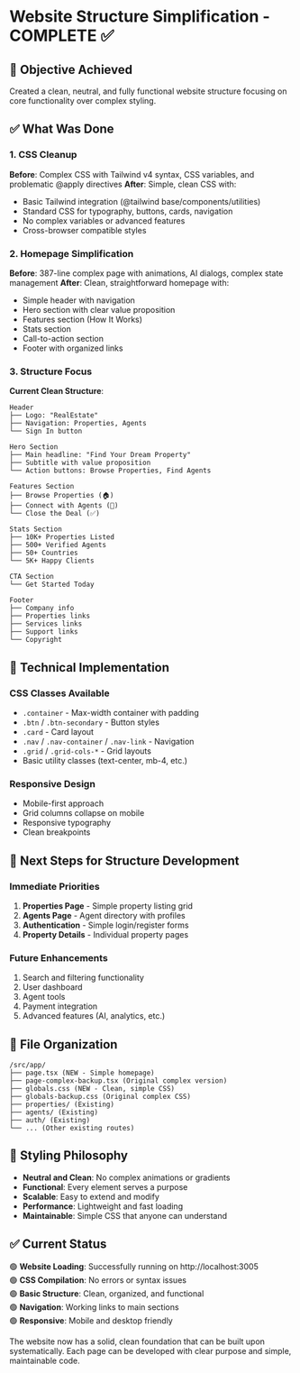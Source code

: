 # Website Structure Simplification - COMPLETE ✅

## 🎯 Objective Achieved
Created a clean, neutral, and fully functional website structure focusing on core functionality over complex styling.

## ✅ What Was Done

### 1. CSS Cleanup
**Before**: Complex CSS with Tailwind v4 syntax, CSS variables, and problematic @apply directives
**After**: Simple, clean CSS with:
- Basic Tailwind integration (@tailwind base/components/utilities)
- Standard CSS for typography, buttons, cards, navigation
- No complex variables or advanced features
- Cross-browser compatible styles

### 2. Homepage Simplification
**Before**: 387-line complex page with animations, AI dialogs, complex state management
**After**: Clean, straightforward homepage with:
- Simple header with navigation
- Hero section with clear value proposition
- Features section (How It Works)
- Stats section
- Call-to-action section
- Footer with organized links

### 3. Structure Focus
**Current Clean Structure**:
```
Header
├── Logo: "RealEstate"
├── Navigation: Properties, Agents
└── Sign In button

Hero Section
├── Main headline: "Find Your Dream Property"
├── Subtitle with value proposition
└── Action buttons: Browse Properties, Find Agents

Features Section
├── Browse Properties (🏠)
├── Connect with Agents (👥)
└── Close the Deal (✅)

Stats Section
├── 10K+ Properties Listed
├── 500+ Verified Agents
├── 50+ Countries
└── 5K+ Happy Clients

CTA Section
└── Get Started Today

Footer
├── Company info
├── Properties links
├── Services links
├── Support links
└── Copyright
```

## 🔧 Technical Implementation

### CSS Classes Available
- `.container` - Max-width container with padding
- `.btn` / `.btn-secondary` - Button styles
- `.card` - Card layout
- `.nav` / `.nav-container` / `.nav-link` - Navigation
- `.grid` / `.grid-cols-*` - Grid layouts
- Basic utility classes (text-center, mb-4, etc.)

### Responsive Design
- Mobile-first approach
- Grid columns collapse on mobile
- Responsive typography
- Clean breakpoints

## 🚀 Next Steps for Structure Development

### Immediate Priorities
1. **Properties Page** - Simple property listing grid
2. **Agents Page** - Agent directory with profiles
3. **Authentication** - Simple login/register forms
4. **Property Details** - Individual property pages

### Future Enhancements
1. Search and filtering functionality
2. User dashboard
3. Agent tools
4. Payment integration
5. Advanced features (AI, analytics, etc.)

## 📁 File Organization
```
/src/app/
├── page.tsx (NEW - Simple homepage)
├── page-complex-backup.tsx (Original complex version)
├── globals.css (NEW - Clean, simple CSS)
├── globals-backup.css (Original complex CSS)
├── properties/ (Existing)
├── agents/ (Existing)
├── auth/ (Existing)
└── ... (Other existing routes)
```

## 🎨 Styling Philosophy
- **Neutral and Clean**: No complex animations or gradients
- **Functional**: Every element serves a purpose
- **Scalable**: Easy to extend and modify
- **Performance**: Lightweight and fast loading
- **Maintainable**: Simple CSS that anyone can understand

## ✅ Current Status
🟢 **Website Loading**: Successfully running on http://localhost:3005  
🟢 **CSS Compilation**: No errors or syntax issues  
🟢 **Basic Structure**: Clean, organized, and functional  
🟢 **Navigation**: Working links to main sections  
🟢 **Responsive**: Mobile and desktop friendly  

The website now has a solid, clean foundation that can be built upon systematically. Each page can be developed with clear purpose and simple, maintainable code.
